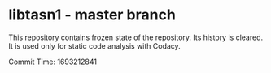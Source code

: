 # libtasn1 - master branch

This repository contains frozen state of the repository.
Its history is cleared. It is used only for static code
analysis with Codacy.

Commit Time: 1693212841